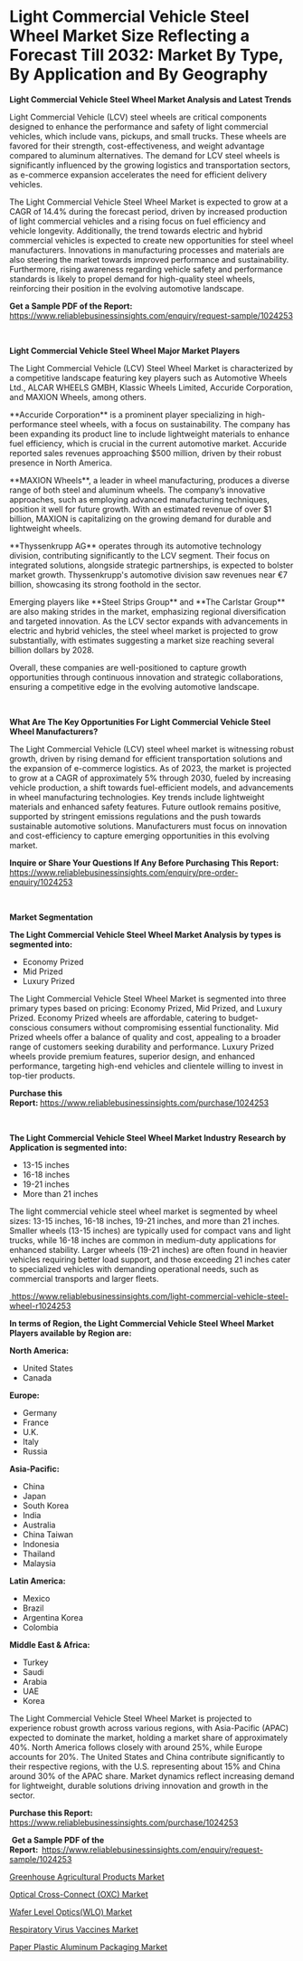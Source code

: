 <p><h1>Light Commercial Vehicle Steel Wheel Market Size Reflecting a Forecast Till 2032: Market By Type, By Application and By Geography</h1></p><p><strong>Light Commercial Vehicle Steel Wheel Market Analysis and Latest Trends</strong></p>
<p><p>Light Commercial Vehicle (LCV) steel wheels are critical components designed to enhance the performance and safety of light commercial vehicles, which include vans, pickups, and small trucks. These wheels are favored for their strength, cost-effectiveness, and weight advantage compared to aluminum alternatives. The demand for LCV steel wheels is significantly influenced by the growing logistics and transportation sectors, as e-commerce expansion accelerates the need for efficient delivery vehicles.</p><p>The Light Commercial Vehicle Steel Wheel Market is expected to grow at a CAGR of 14.4% during the forecast period, driven by increased production of light commercial vehicles and a rising focus on fuel efficiency and vehicle longevity. Additionally, the trend towards electric and hybrid commercial vehicles is expected to create new opportunities for steel wheel manufacturers. Innovations in manufacturing processes and materials are also steering the market towards improved performance and sustainability. Furthermore, rising awareness regarding vehicle safety and performance standards is likely to propel demand for high-quality steel wheels, reinforcing their position in the evolving automotive landscape.</p></p>
<p><strong>Get a Sample PDF of the Report:&nbsp;</strong> <a href="https://www.reliablebusinessinsights.com/enquiry/request-sample/1024253?utm_campaign=60&utm_medium=2&utm_source=Github&utm_content=ia&utm_term=22032025&utm_id=light-commercial-vehicle-steel-wheel">https://www.reliablebusinessinsights.com/enquiry/request-sample/1024253</a></p>
<p>&nbsp;</p>
<p><strong>Light Commercial Vehicle Steel Wheel Major Market Players</strong></p>
<p><p>The Light Commercial Vehicle (LCV) Steel Wheel Market is characterized by a competitive landscape featuring key players such as Automotive Wheels Ltd., ALCAR WHEELS GMBH, Klassic Wheels Limited, Accuride Corporation, and MAXION Wheels, among others. </p><p>**Accuride Corporation** is a prominent player specializing in high-performance steel wheels, with a focus on sustainability. The company has been expanding its product line to include lightweight materials to enhance fuel efficiency, which is crucial in the current automotive market. Accuride reported sales revenues approaching $500 million, driven by their robust presence in North America.</p><p>**MAXION Wheels**, a leader in wheel manufacturing, produces a diverse range of both steel and aluminum wheels. The company’s innovative approaches, such as employing advanced manufacturing techniques, position it well for future growth. With an estimated revenue of over $1 billion, MAXION is capitalizing on the growing demand for durable and lightweight wheels.</p><p>**Thyssenkrupp AG** operates through its automotive technology division, contributing significantly to the LCV segment. Their focus on integrated solutions, alongside strategic partnerships, is expected to bolster market growth. Thyssenkrupp's automotive division saw revenues near €7 billion, showcasing its strong foothold in the sector.</p><p>Emerging players like **Steel Strips Group** and **The Carlstar Group** are also making strides in the market, emphasizing regional diversification and targeted innovation. As the LCV sector expands with advancements in electric and hybrid vehicles, the steel wheel market is projected to grow substantially, with estimates suggesting a market size reaching several billion dollars by 2028.</p><p>Overall, these companies are well-positioned to capture growth opportunities through continuous innovation and strategic collaborations, ensuring a competitive edge in the evolving automotive landscape.</p></p>
<p>&nbsp;</p>
<p><strong>What Are The Key Opportunities For Light Commercial Vehicle Steel Wheel Manufacturers?</strong></p>
<p><p>The Light Commercial Vehicle (LCV) steel wheel market is witnessing robust growth, driven by rising demand for efficient transportation solutions and the expansion of e-commerce logistics. As of 2023, the market is projected to grow at a CAGR of approximately 5% through 2030, fueled by increasing vehicle production, a shift towards fuel-efficient models, and advancements in wheel manufacturing technologies. Key trends include lightweight materials and enhanced safety features. Future outlook remains positive, supported by stringent emissions regulations and the push towards sustainable automotive solutions. Manufacturers must focus on innovation and cost-efficiency to capture emerging opportunities in this evolving market.</p></p>
<p><strong>Inquire or Share Your Questions If Any Before Purchasing This Report:</strong> <a href="https://www.reliablebusinessinsights.com/enquiry/pre-order-enquiry/1024253?utm_campaign=60&utm_medium=2&utm_source=Github&utm_content=ia&utm_term=22032025&utm_id=light-commercial-vehicle-steel-wheel">https://www.reliablebusinessinsights.com/enquiry/pre-order-enquiry/1024253</a></p>
<p>&nbsp;</p>
<p><strong>Market Segmentation</strong></p>
<p><strong>The Light Commercial Vehicle Steel Wheel Market Analysis by types is segmented into:</strong></p>
<p><ul><li>Economy Prized</li><li>Mid Prized</li><li>Luxury Prized</li></ul></p>
<p><p>The Light Commercial Vehicle Steel Wheel Market is segmented into three primary types based on pricing: Economy Prized, Mid Prized, and Luxury Prized. Economy Prized wheels are affordable, catering to budget-conscious consumers without compromising essential functionality. Mid Prized wheels offer a balance of quality and cost, appealing to a broader range of customers seeking durability and performance. Luxury Prized wheels provide premium features, superior design, and enhanced performance, targeting high-end vehicles and clientele willing to invest in top-tier products.</p></p>
<p><strong>Purchase this Report:&nbsp;</strong><a href="https://www.reliablebusinessinsights.com/purchase/1024253?utm_campaign=60&utm_medium=2&utm_source=Github&utm_content=ia&utm_term=22032025&utm_id=light-commercial-vehicle-steel-wheel">https://www.reliablebusinessinsights.com/purchase/1024253</a></p>
<p>&nbsp;</p>
<p><strong>The Light Commercial Vehicle Steel Wheel Market Industry Research by Application is segmented into:</strong></p>
<p><ul><li>13-15 inches</li><li>16-18 inches</li><li>19-21 inches</li><li>More than 21 inches</li></ul></p>
<p><p>The light commercial vehicle steel wheel market is segmented by wheel sizes: 13-15 inches, 16-18 inches, 19-21 inches, and more than 21 inches. Smaller wheels (13-15 inches) are typically used for compact vans and light trucks, while 16-18 inches are common in medium-duty applications for enhanced stability. Larger wheels (19-21 inches) are often found in heavier vehicles requiring better load support, and those exceeding 21 inches cater to specialized vehicles with demanding operational needs, such as commercial transports and larger fleets.</p></p>
<p><a href="https://www.reliablebusinessinsights.com/light-commercial-vehicle-steel-wheel-r1024253?utm_campaign=60&utm_medium=2&utm_source=Github&utm_content=ia&utm_term=22032025&utm_id=light-commercial-vehicle-steel-wheel">&nbsp;https://www.reliablebusinessinsights.com/light-commercial-vehicle-steel-wheel-r1024253</a></p>
<p><strong>In terms of Region, the Light Commercial Vehicle Steel Wheel Market Players available by Region are:</strong></p>
<p>
    <p> <strong> North America: </strong>
        <ul>
            <li>United States</li>
            <li>Canada</li>
        </ul>
        </p> 
    <p> <strong> Europe: </strong>
        <ul>
            <li>Germany</li>
            <li>France</li>
            <li>U.K.</li>
            <li>Italy</li>
            <li>Russia</li>
        </ul>
        </p> 
    <p> <strong> Asia-Pacific: </strong>
        <ul>
            <li>China</li>
            <li>Japan</li>
            <li>South Korea</li>
            <li>India</li>
            <li>Australia</li>
            <li>China Taiwan</li>
            <li>Indonesia</li>
            <li>Thailand</li>
            <li>Malaysia</li>
        </ul>
        </p> 
    <p> <strong> Latin America: </strong>
        <ul>
            <li>Mexico</li>
            <li>Brazil</li>
            <li>Argentina Korea</li>
            <li>Colombia</li>
        </ul>
        </p> 
    <p> <strong> Middle East & Africa: </strong>
        <ul>
            <li>Turkey</li>
            <li>Saudi</li>
            <li>Arabia</li>
            <li>UAE</li>
            <li>Korea</li>
        </ul>
    </p>
    </p>
<p><p>The Light Commercial Vehicle Steel Wheel Market is projected to experience robust growth across various regions, with Asia-Pacific (APAC) expected to dominate the market, holding a market share of approximately 40%. North America follows closely with around 25%, while Europe accounts for 20%. The United States and China contribute significantly to their respective regions, with the U.S. representing about 15% and China around 30% of the APAC share. Market dynamics reflect increasing demand for lightweight, durable solutions driving innovation and growth in the sector.</p></p>
<p><strong>Purchase this Report: </strong><a href="https://www.reliablebusinessinsights.com/purchase/1024253?utm_campaign=60&utm_medium=2&utm_source=Github&utm_content=ia&utm_term=22032025&utm_id=light-commercial-vehicle-steel-wheel">https://www.reliablebusinessinsights.com/purchase/1024253</a></p>
<p>&nbsp;<strong>Get a Sample PDF of the Report:&nbsp;&nbsp;</strong><a href="https://www.reliablebusinessinsights.com/enquiry/request-sample/1024253?utm_campaign=60&utm_medium=2&utm_source=Github&utm_content=ia&utm_term=22032025&utm_id=light-commercial-vehicle-steel-wheel">https://www.reliablebusinessinsights.com/enquiry/request-sample/1024253</a></p>
<p><strong></strong></p>
<p><p><a href="https://github.com/siriocooch4a/Market-Research-Report-List-1/blob/main/greenhouse-agricultural-products-market.md?utm_campaign=60&utm_medium=2&utm_source=Github&utm_content=ia&utm_term=22032025&utm_id=light-commercial-vehicle-steel-wheel">Greenhouse Agricultural Products Market</a></p><p><a href="https://github.com/snakewaduddx/Market-Research-Report-List-1/blob/main/optical-cross-connect-oxc-market.md?utm_campaign=60&utm_medium=2&utm_source=Github&utm_content=ia&utm_term=22032025&utm_id=light-commercial-vehicle-steel-wheel">Optical Cross-Connect (OXC) Market</a></p><p><a href="https://github.com/zeyddaddo4/Market-Research-Report-List-1/blob/main/wafer-level-opticswlo-market.md?utm_campaign=60&utm_medium=2&utm_source=Github&utm_content=ia&utm_term=22032025&utm_id=light-commercial-vehicle-steel-wheel">Wafer Level Optics(WLO) Market</a></p><p><a href="https://github.com/sakuniniray98/Market-Research-Report-List-1/blob/main/respiratory-virus-vaccines-market.md?utm_campaign=60&utm_medium=2&utm_source=Github&utm_content=ia&utm_term=22032025&utm_id=light-commercial-vehicle-steel-wheel">Respiratory Virus Vaccines Market</a></p><p><a href="https://github.com/yakobotege/Market-Research-Report-List-1/blob/main/paper-plastic-aluminum-packaging-market.md?utm_campaign=60&utm_medium=2&utm_source=Github&utm_content=ia&utm_term=22032025&utm_id=light-commercial-vehicle-steel-wheel">Paper Plastic Aluminum Packaging Market</a></p></p>
